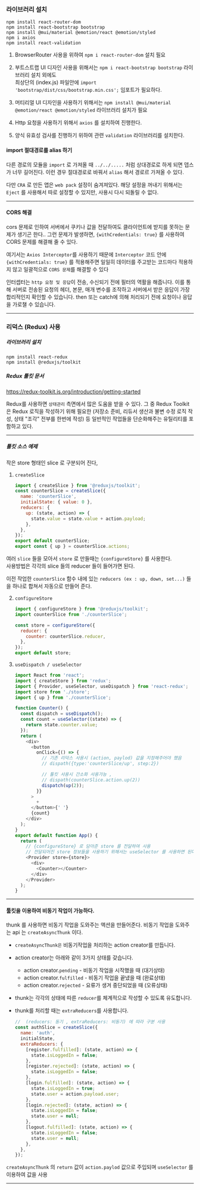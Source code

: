 ### 라이브러리 설치

    npm install react-router-dom
    npm install react-bootstrap bootstrap
    npm install @mui/material @emotion/react @emotion/styled
    npm i axios
    npm install react-validation

1. BrowserRouter 사용을 위하여 `npm i react-router-dom` 설치 필요

2. 부트스트랩 UI 디자인 사용을 위해서는 `npm i react-bootstrap bootstrap` 라이브러리 설치 외에도  
   최상단의 (index.js) 파일안에 `import 'bootstrap/dist/css/bootstrap.min.css';` 임포트가 필요하다.

3. 머티리얼 UI 디자인을 사용하기 위해서는 `npm install @mui/material @emotion/react @emotion/styled` 라이브러리 설치가 필요

4. Http 요청을 사용하기 위해서 `axios` 를 설치하여 진행한다.

5. 양식 유효성 검사를 진행하기 위하여 관련 `validation` 라이브러리를 설치한다.

#### import 절대경로를 alias 하기

다른 경로의 모듈을 `import` 로 가져올 때 `../../.....` 처럼 상대경로로 하게 되면 뎁스가 너무 길어진다.
이런 경우 절대경로로 바꿔서 `alias` 해서 경로르 가져올 수 있다.

다만 `CRA` 로 만든 앱은 `web pack` 설정이 숨겨져있다. 해당 설정을 꺼내기 위해서는 `Eject` 를 사용해서 따로 설정할 수 있지만, 사용시 다시 되돌릴 수 없다.

---

#### CORS 해결

cors 문제로 인하여 서버에서 쿠키나 값을 전달하여도 클라이언트에 받지를 못하는 문제가 생기곤 한다..
그런 문제가 발생하면, `{withCredentials: true}` 를 사용하여 CORS 문제를 해결해 줄 수 있다.

여기서는 `Axios Interceptor`를 사용하기 때문에 `Interceptor` 코드 안에 `{withCredentials: true}` 를 적용해주면
일일히 데이터를 주고받는 코드마다 적용하지 않고 일괄적으로 `CORS 문제`를 해결할 수 있다

인터셉터는 `http 요청 및 응답`이 전송, 수신되기 전에 필터의 역활을 해줍니다.
이를 통해 서버로 전송된 요청의 헤더, 본문, 매개 변수를 조작하고 서버에서 받은 응답이 가장 합리적인지 확인할 수 있습니다.
then 또는 catch에 의해 처리되기 전에 요청이나 응답을 가로챌 수 있습니다.

---

### 리덕스 (Redux) 사용

##### 라이브러리 설치

    npm install react-redux
    npm install @reduxjs/toolkit

##### Redux 툴킷 문서

https://redux-toolkit.js.org/introduction/getting-started

Redux를 사용하면 `상태관리` 측면에서 많은 도움을 받을 수 있다.
그 중 Redux Toolkit은 Redux 로직을 작성하기 위해 필요한 (저장소 준비, 리듀서 생산과 불변 수정 로직 작성, 상태 "조각" 전부를 한번에 작성) 등 일반적인 작업들을 단순화해주는 유틸리티를 포함하고 있다.

---

##### 툴킷 소스 예제

작은 store 형태인 slice 로 구분되어 진다,

1. `createSlice`

   ```js
   import { createSlice } from '@reduxjs/toolkit';
   const counterSlice = createSlice({
     name: 'counterSlice',
     initialState: { value: 0 },
     reducers: {
       up: (state, action) => {
         state.value = state.value + action.payload;
       },
     },
   });
   export default counterSlice;
   export const { up } = counterSlice.actions;
   ```

여러 `slice` 들을 모아서 `store` 로 만들때는 `{configureStore}` 를 사용한다.  
사용방법은 각각의 slice 들의 reducer 들이 들어가면 된다.

이전 작업한 `counterSlice` 함수 내에 있는 `reducers (ex : up, down, set...)` 들을 하나로 합쳐서 자동으로 만들어 준다.

2. `configureStore`

   ```js
   import { configureStore } from '@reduxjs/toolkit';
   import counterSlice from './counterSlice';

   const store = configureStore({
     reducer: {
       counter: counterSlice.reducer,
     },
   });
   export default store;
   ```

3. `useDispatch / useSelector`

   ```js
   import React from 'react';
   import { createStore } from 'redux';
   import { Provider, useSelector, useDispatch } from 'react-redux';
   import store from './store';
   import { up } from './counterSlice';

   function Counter() {
     const dispatch = useDispatch();
     const count = useSelector((state) => {
       return state.counter.value;
     });
     return (
       <div>
         <button
           onClick={() => {
             // 기존 리덕스 사용시 (action, paylod) 값을 지정해주어야 했음
             // dispath({type:'counterSlice/up', step:2})

             // 툴킷 사용시 간소화 사용가능 ,
             // dispath(counterSlice.action.up(2))
             dispatch(up(2));
           }}
         >
           +
         </button>{' '}
         {count}
       </div>
     );
   }
   export default function App() {
     return (
       // {configureStore} 로 담아준 store 를 전달하여 사용
       // 전달되어진 store 정보들을 사용하기 위해서는 useSelector 를 사용하면 된다.
       <Provider store={store}>
         <div>
           <Counter></Counter>
         </div>
       </Provider>
     );
   }
   ```

---

#### 툴킷을 이용하여 비동기 작업이 가능하다.

thunk 를 사용하면 비동기 작업을 도와주는 액션을 만들어준다.
비동기 작업을 도와주는 api 는 `createAsyncThunk` 이다.

- `createAsyncThunk은` 비동기작업을 처리하는 action creator를 만듭니다.
- action creator는 아래와 같이 3가지 상태를 갖습니다.
  - action creator.`pending` - 비동기 작업을 시작했을 때 (대기상태)
  - action creator.`fulfilled` - 비동기 작업을 끝냈을 때 (완료상태)
  - action creator.`rejected` - 요류가 생겨 중단되었을 때 (오류상태)
- thunk는 각각의 상태에 따른 `reducer`를 체계적으로 작성할 수 있도록 유도합니다.
- thunk를 처리할 때는 `extraReducers`를 사용합니다.

  ```js
  //  (reducers: 동기 , extraReducers: 비동기) 에 따라 구분 사용
  const authSlice = createSlice({
    name: 'auth',
    initialState,
    extraReducers: {
      [register.fulfilled]: (state, action) => {
        state.isLoggedIn = false;
      },
      [register.rejected]: (state, action) => {
        state.isLoggedIn = false;
      },
      [login.fulfilled]: (state, action) => {
        state.isLoggedIn = true;
        state.user = action.payload.user;
      },
      [login.rejected]: (state, action) => {
        state.isLoggedIn = false;
        state.user = null;
      },
      [logout.fulfilled]: (state, action) => {
        state.isLoggedIn = false;
        state.user = null;
      },
    },
  });
  ```

`createAsyncThunk` 의 `return` 값이 `action.paylod` 값으로 주입되며 `useSelector` 를 이용하여 값을 사용

---
